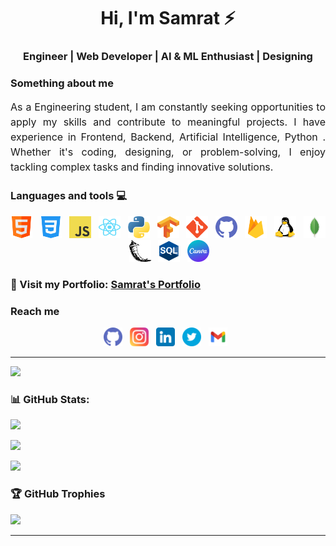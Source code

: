 <div align="center">

# **Hi, I'm Samrat ⚡**
### Engineer | Web Developer | AI & ML Enthusiast | Designing
</div>

### **Something about me** 
<p style="text-align: justify; font-size: 16px; line-height: 1.5; ">As a Engineering student, I am constantly seeking opportunities to apply my skills and contribute to meaningful projects. I have experience in Frontend, Backend, Artificial Intelligence, Python . Whether it's coding, designing, or problem-solving, I enjoy tackling complex tasks and finding innovative solutions.</p>

### **Languages and tools 💻**

<div align="center">
  <p align="center">
    <img src="./assets/html.png" alt="html" width="35" height="35" loading="lazy">&nbsp;&nbsp;
    <img src="./assets/css-3.png" alt="CSS" width="35" height="35" loading="lazy">&nbsp;&nbsp;
    <img src="./assets/logo-javascript.svg" alt="JavaScript" width="35" height="35" loading="lazy">&nbsp;&nbsp;
    <img src="./assets/react-2.svg" alt="ReactJS" width="35" height="35" loading="lazy">&nbsp;&nbsp;
    <img src="./assets/python.png" alt="Python" width="35" height="35" loading="lazy">&nbsp;&nbsp;
    <img src="./assets/tensorflow-seeklogo.com.svg" alt="TensorFlow" width="35" height="35" loading="lazy">&nbsp;&nbsp;
    <img src="./assets/git.png" alt="Git" width="35" height="35" loading="lazy">&nbsp;&nbsp;
    <img src="./assets/github (1).png" alt="GitHub" width="35" height="35" loading="lazy">&nbsp;&nbsp;
    <img src="./assets/firebase_logo_icon_171157.png" alt="Firebase" width="35" height="35" loading="lazy">&nbsp;&nbsp;
    <img src="./assets/linux.png" alt="Linux" width="35" height="35" loading="lazy">&nbsp;&nbsp;
    <img src="./assets/mongodb.png" alt="MongoDB" width="35" height="35" loading="lazy">&nbsp;&nbsp;
    <img src="./assets/flask.png" alt="Flask" width="35" height="35" loading="lazy">&nbsp;&nbsp;
    <img src="./assets/logo.svg" alt="SQL" width="35" height="35" loading="lazy">&nbsp;&nbsp;
    <img src="./assets/canvas1.png" alt="Canva" width="35" height="35" loading="lazy">&nbsp;&nbsp;
  </p>
</div>


### **🔗 Visit my Portfolio: [Samrat's Portfolio](http://samrat2k03.github.io/Portofolio/)**


### **Reach me** 
<p align="center">
      
<a href="https://github.com/samrat2k03" target="_blank" style="text-decoration: none;">
      <img src="./assets/github (1).png" alt="git" width="30" height="30" style="display: inline-block;">
    </a>&nbsp;
    <a href="https://www.instagram.com/the.samrat28/" target="_blank" style="text-decoration: none;">
      <img src="./assets/instagram.png" alt="instagram" width="30" height="30" style="display: inline-block;">
    </a>&nbsp;
    <a href="https://www.linkedin.com/in/samrat-d-a79817278" target="_blank" style="text-decoration: none;">
      <img src="./assets/linkedin.png" alt="linkedin" width="30" height="30" style="display: inline-block;">
    </a>&nbsp;
    <a href="https://twitter.com/samratapr28" target="_blank" style="text-decoration: none;">
      <img src="./assets/twitter.png" alt="twitter" width="30" height="30" style="display: inline-block;">
    </a>&nbsp;
    <a href="mailto:samratapr40@gmail.com" target="_blank" style="text-decoration: none;">
      <img src="./assets/gmail.png" alt="gmail" width="30" height="30" style="display: inline-block;">
    </a>&nbsp;
</p>

---

[![](https://visitcount.itsvg.in/api?id=samrat2k03&icon=0&color=1)](https://visitcount.itsvg.in)

### **📊 GitHub Stats:**
![](https://github-readme-stats.vercel.app/api?username=samrat2k03&theme=dark&hide_border=false&include_all_commits=true&count_private=true)<br/>

![](https://github-readme-streak-stats.herokuapp.com/?user=samrat2k03&theme=dark&hide_border=false)<br/>

![](https://github-readme-stats.vercel.app/api/top-langs/?username=samrat2k03&theme=dark&hide_border=false&include_all_commits=true&count_private=true&layout=compact)

### **🏆 GitHub Trophies**
![](https://github-profile-trophy.vercel.app/?username=samrat2k03&theme=radical&no-frame=true&no-bg=true&margin-w=4)



<hr>
